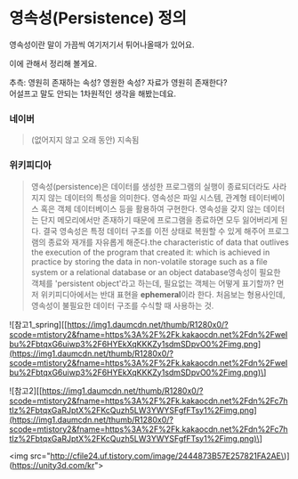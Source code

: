 # 영속성\(Persistence\) 정의

영속성이란 말이 가끔씩 여기저기서 튀어나올때가 있어요.   
  
이에 관해서 정리해 볼게요.   
  
추측: 영원히 존재하는 속성? 영원한 속성? 자료가 영원히 존재한다?   
어설프고 말도 안되는 1차원적인 생각을 해봤는데요. 

### **네이버**

> \(없어지지 않고 오래 동안\) 지속됨



### 위키피디아

> 영속성\(persistence\)은 데이터를 생성한 프로그램의 실행이 종료되더라도 사라지지 않는 데이터의 특성을 의미한다. 영속성은 파일 시스템, 관계형 테이터베이스 혹은 객체 데이터베이스 등을 활용하여 구현한다. 영속성을 갖지 않는 데이터는 단지 메모리에서만 존재하기 때문에 프로그램을 종료하면 모두 잃어버리게 된다. 결국 영속성은 특정 데이터 구조를 이전 상태로 복원할 수 있게 해주어 프로그램의 종료와 재개를 자유롭게 해준다.the characteristic of data that outlives the execution of the program that created it: which is achieved in practice by storing the data in non-volatile storage such as a file system or a relational database or an object database영속성이 필요한 객체를 'persistent object'라고 하는데, 필요없는 객체는 어떻게 표기할까? 먼저 위키피디아에서는 반대 표현을 **ephemeral**이라 한다. 처음보는 형용사인데, 영속성이 불필요한 데이터 구조를 수식할 때 사용하는 것.

!\[참고1\_spring\]\[[https://img1.daumcdn.net/thumb/R1280x0/?scode=mtistory2&fname=https%3A%2F%2Fk.kakaocdn.net%2Fdn%2FweIbu%2FbtqxG6uiwp3%2F6HYEkXqKKKZy1sdmSDpvO0%2Fimg.png](https://img1.daumcdn.net/thumb/R1280x0/?scode=mtistory2&fname=https%3A%2F%2Fk.kakaocdn.net%2Fdn%2FweIbu%2FbtqxG6uiwp3%2F6HYEkXqKKKZy1sdmSDpvO0%2Fimg.png)\]

!\[참고2\]\[[https://img1.daumcdn.net/thumb/R1280x0/?scode=mtistory2&fname=https%3A%2F%2Fk.kakaocdn.net%2Fdn%2Fc7htIz%2FbtqxGaRJptX%2FKcQuzh5LW3YWYSFgfFTsy1%2Fimg.png](https://img1.daumcdn.net/thumb/R1280x0/?scode=mtistory2&fname=https%3A%2F%2Fk.kakaocdn.net%2Fdn%2Fc7htIz%2FbtqxGaRJptX%2FKcQuzh5LW3YWYSFgfFTsy1%2Fimg.png)\]



&lt;img src="http://cfile24.uf.tistory.com/image/2444873B57E257821FA2AE\)\]\(https://unity3d.com/kr"&gt;





